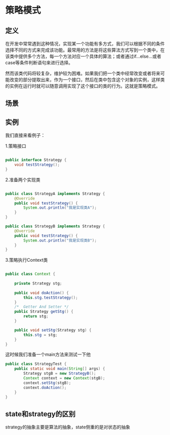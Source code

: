 # 策略模式

## 定义

在开发中常常遇到这种情况，实现某一个功能有多方式，我们可以根据不同的条件选择不同的方式来完成该功能。最常用的方法是将这些算法方式写到一个类中，在该类中提供多个方法，每一个方法对应一个具体的算法；或者通过if…else…或者case等条件判断语句来进行选择。

然而该类代码将较复杂，维护较为困难。如果我们把一个类中经常改变或者将来可能改变的部分提取出来，作为一个接口，然后在类中包含这个对象的实例，这样类的实例在运行时就可以随意调用实现了这个接口的类的行为。这就是策略模式。

## 场景

## 实例


我们直接来看例子：

1.策略接口

```java

public interface Strategy {
    void testStrategy();
}

```
2.准备两个实现类

```java

public class StrategyA implements Strategy {
    @Override
    public void testStrategy() {
        System.out.println("我是实现类A");
    }
}

public class StrategyB implements Strategy {
    @Override
    public void testStrategy() {
        System.out.println("我是实现类B");
    }
}
```
3.策略执行Context类

```java

public class Context {
    
    private Strategy stg;
    
    public void doAction() {
        this.stg.testStrategy();
    }
    /*  Getter And Setter */
    public Strategy getStg() {
        return stg;
    }

    public void setStg(Strategy stg) {
        this.stg = stg;
    }
}
```

这时候我们准备一个main方法来测试一下他
```java
public class StrategyTest {
    public static void main(String[] args) {
        Strategy stgB = new StrategyB();
        Context context = new Context(stgB);
        context.setStg(stgB);
        context.doAction();
    }
}

```

## state和strategy的区别
strategy的抽象主要是算法的抽象，state侧重的是对状态的抽象